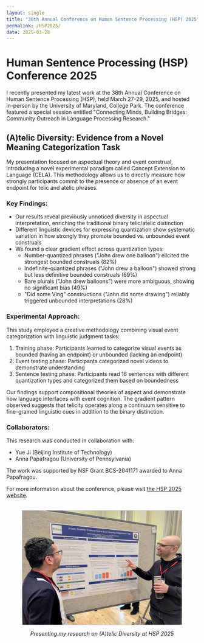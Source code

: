 ```yaml
---
layout: single
title: "38th Annual Conference on Human Sentence Processing (HSP) 2025"
permalink: /HSP2025/
date: 2025-03-28
---
```


# Human Sentence Processing (HSP) Conference 2025

I recently presented my latest work at the 38th Annual Conference on Human Sentence Processing (HSP), held March 27-29, 2025, and hosted in-person by the University of Maryland, College Park. The conference featured a special session entitled "Connecting Minds, Building Bridges: Community Outreach in Language Processing Research."

## (A)telic Diversity: Evidence from a Novel Meaning Categorization Task

My presentation focused on aspectual theory and event construal, introducing a novel experimental paradigm called Concept Extension to Language (CELA). This methodology allows us to directly measure how strongly participants commit to the presence or absence of an event endpoint for telic and atelic phrases.

### Key Findings:

- Our results reveal previously unnoticed diversity in aspectual interpretation, enriching the traditional binary telic/atelic distinction
- Different linguistic devices for expressing quantization show systematic variation in how strongly they promote bounded vs. unbounded event construals
- We found a clear gradient effect across quantization types:
  - Number-quantized phrases ("John drew one balloon") elicited the strongest bounded construals (82%)
  - Indefinite-quantized phrases ("John drew a balloon") showed strong but less definitive bounded construals (69%)
  - Bare plurals ("John drew balloons") were more ambiguous, showing no significant bias (49%)
  - "Did some Ving" constructions ("John did some drawing") reliably triggered unbounded interpretations (28%)

### Experimental Approach:

This study employed a creative methodology combining visual event categorization with linguistic judgment tasks:

1. Training phase: Participants learned to categorize visual events as bounded (having an endpoint) or unbounded (lacking an endpoint)
2. Event testing phase: Participants categorized novel videos to demonstrate understanding
3. Sentence testing phase: Participants read 16 sentences with different quantization types and categorized them based on boundedness

Our findings support compositional theories of aspect and demonstrate how language interfaces with event cognition. The gradient pattern observed suggests that telicity operates along a continuum sensitive to fine-grained linguistic cues in addition to the binary distinction.

### Collaborators:

This research was conducted in collaboration with:
- Yue Ji (Beijing Institute of Technology)
- Anna Papafragou (University of Pennsylvania)

The work was supported by NSF Grant BCS-2041171 awarded to Anna Papafragou.

For more information about the conference, please visit [the HSP 2025 website](https://hsp2025.github.io/).

<br/>

<div style="text-align:center; margin: 0 auto; max-width: 450px;">
    <img src="/assets/images/Vurgun_HSP_2025_Diversity.jpg" alt="Presenting at HSP 2025" style="width:420px; height:300px; border:1px solid #ccc; display: block; margin: 0 auto;">
    <p><em>Presenting my research on (A)telic Diversity at HSP 2025</em></p>
</div>
